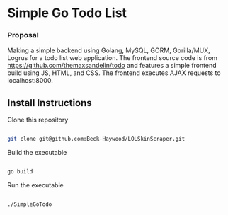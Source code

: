 # Simple Go Todo List

### Proposal

Making a simple backend using Golang, MySQL, GORM, Gorilla/MUX, Logrus for a todo list
web application. The frontend source code is from https://github.com/themaxsandelin/todo and
features a simple frontend build using JS, HTML, and CSS. The frontend executes AJAX requests
to localhost:8000.

## Install Instructions

Clone this repository

```bash

git clone git@github.com:Beck-Haywood/LOLSkinScraper.git

```
  
Build the executable
 ```bash

go build

```
Run the executable
```bash

./SimpleGoTodo

```